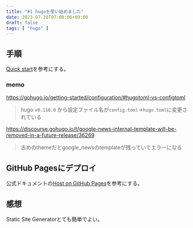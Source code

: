 ```yaml
---
title: "#1 hugoを使い始めました"
date: 2023-07-20T07:00:06+09:00
draft: false
tags: [ "hugo" ]
---
```


## 手順
[Quick start](https://gohugo.io/getting-started/quick-start/)を参考にする。

### memo
https://gohugo.io/getting-started/configuration/#hugotoml-vs-configtoml
> hugo `v0.110.0` から設定ファイル名が`config.toml`→`hugo.toml`に変更されている

https://discourse.gohugo.io/t/google-news-internal-template-will-be-removed-in-a-future-release/36269
> 古めのthemeだとgoogle_newsのtemplateが残っていてエラーになる



## GitHub Pagesにデプロイ
公式ドキュメントの[Host on GitHub Pages](https://gohugo.io/hosting-and-deployment/hosting-on-github/)を参考にする。


## 感想
Static Site Generatorとても簡単でよい。